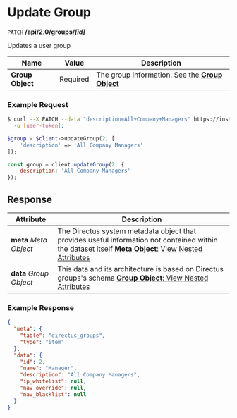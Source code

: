 # Update Group

<span class="request">`PATCH` **/api/2.0/groups/_[id]_**</span>

<span class="description">Updates a user group</span>

<span class="arguments">Name</span> | Value | Description
------------------ | ---------------------------------------- | -------------------
**Group Object**         | <span class="required">Required</span> | The group information. See the [**Group Object**](/overview/objects-model.md#group-object)

### Example Request

```bash
$ curl --X PATCH --data "description=All+Company+Managers" https://instance--key.directus.io/api/2.0/groups/2 \
  -u [user-token]:
```

```php
$group = $client->updateGroup(2, [
    'description' => 'All Company Managers'
]);
```

```javascript
const group = client.updateGroup(2, {
    description: 'All Company Managers'
});
```

## Response

<span class="attributes">Attribute</span> | Description
--------|------------
**meta** _Meta Object_ | The Directus system metadata object that provides useful information not contained within the dataset itself [**Meta Object**: View Nested Attributes](/overview/objects-model.md#meta-object)
**data** _Group Object_ | <span class="custom">This data and its architecture is based on Directus groups's schema</span> [**Group Object**: View Nested Attributes](/overview/objects-model.md#group-object)

### Example Response

```json
{
  "meta": {
    "table": "directus_groups",
    "type": "item"
  },
  "data": {
    "id": 2,
    "name": "Manager",
    "description": "All Company Managers",
    "ip_whitelist": null,
    "nav_override": null,
    "nav_blacklist": null
  }
}
```
